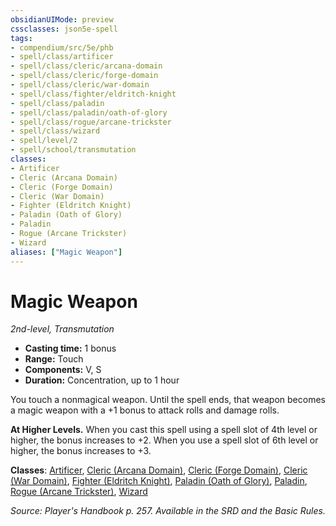 ```yaml
---
obsidianUIMode: preview
cssclasses: json5e-spell
tags:
- compendium/src/5e/phb
- spell/class/artificer
- spell/class/cleric/arcana-domain
- spell/class/cleric/forge-domain
- spell/class/cleric/war-domain
- spell/class/fighter/eldritch-knight
- spell/class/paladin
- spell/class/paladin/oath-of-glory
- spell/class/rogue/arcane-trickster
- spell/class/wizard
- spell/level/2
- spell/school/transmutation
classes:
- Artificer
- Cleric (Arcana Domain)
- Cleric (Forge Domain)
- Cleric (War Domain)
- Fighter (Eldritch Knight)
- Paladin (Oath of Glory)
- Paladin
- Rogue (Arcane Trickster)
- Wizard
aliases: ["Magic Weapon"]
---
```

# Magic Weapon
*2nd-level, Transmutation*  

- **Casting time:** 1 bonus
- **Range:** Touch
- **Components:** V, S
- **Duration:** Concentration, up to 1 hour

You touch a nonmagical weapon. Until the spell ends, that weapon becomes a magic weapon with a +1 bonus to attack rolls and damage rolls.

**At Higher Levels.** When you cast this spell using a spell slot of 4th level or higher, the bonus increases to +2. When you use a spell slot of 6th level or higher, the bonus increases to +3.

**Classes**: [Artificer](/2-Mechanics/CLI/classes/artificer-tce.md), [Cleric (Arcana Domain)](/2-Mechanics/CLI/classes/cleric-arcana-domain-scag.md), [Cleric (Forge Domain)](/2-Mechanics/CLI/classes/cleric-forge-domain-xge.md), [Cleric (War Domain)](/2-Mechanics/CLI/classes/cleric-war-domain.md), [Fighter (Eldritch Knight)](/2-Mechanics/CLI/classes/fighter-eldritch-knight.md), [Paladin (Oath of Glory)](/2-Mechanics/CLI/classes/paladin-oath-of-glory-tce.md), [Paladin](/2-Mechanics/CLI/classes/paladin.md), [Rogue (Arcane Trickster)](/2-Mechanics/CLI/classes/rogue-arcane-trickster.md), [Wizard](/2-Mechanics/CLI/classes/wizard.md)

*Source: Player's Handbook p. 257. Available in the SRD and the Basic Rules.*